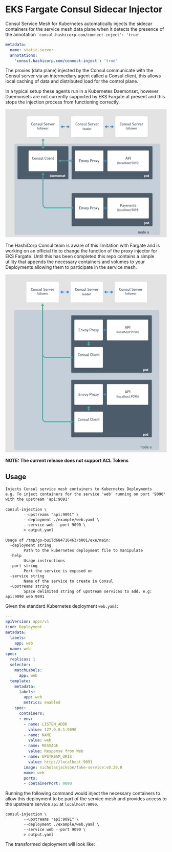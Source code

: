 # EKS Fargate Consul Sidecar Injector

Consul Service Mesh for Kubernetes automatically injects the sidecar containers for the service mesh data plane when it detects the presence
of the annotation `'consul.hashicorp.com/connect-inject': 'true'`

```yaml
metadata:
  name: static-server
  annotations:
    'consul.hashicorp.com/connect-inject': 'true'
```

The proxies (data plane) injected by the Consul communicate with the Consul server via an intermediary agent called a Consul client, this allows
local caching of data and distributed load for the control plane. 

In a typical setup these agents run in a Kubernetes Daemonset, however Daemonsets are not currently supported by EKS Fargate at present and
this stops the injection process from functioning correctly. 

![](./images/consul_1.png)

The HashiCorp Consul team is aware of this limitation with Fargate and is working on an official fix to change the function of the proxy injector
for EKS Fargate. Until this has been completed this repo contains a simple utility that appends the necessary containers and volumes to your Deployments
allowing them to participate in the service mesh.  

![](./images/consul_2.png)

**NOTE: The current release does not support ACL Tokens**

## Usage

```
Injects Consul service mesh containers to Kubernetes Deployments
e.g. To inject containers for the service 'web' running on port '9090' with the upstream 'api:9091'

consul-injection \
        --upstreams "api:9091" \
        --deployment ./example/web.yaml \
        --service web --port 9090 \
        > output.yaml

Usage of /tmp/go-build684716463/b001/exe/main:
  -deployment string
        Path to the kubernetes deployment file to manipulate
  -help
        Usage instructions
  -port string
        Port the service is exposed on
  -service string
        Name of the service to create in Consul
  -upstreams string
        Space delimited string of upstream services to add. e.g: api:9090 web:9091
```

Given the standard Kubernetes deployment `web.yaml`:

```yaml
---
apiVersion: apps/v1
kind: Deployment
metadata:
  labels:
    app: web
  name: web
spec:
  replicas: 1
  selector:
    matchLabels:
      app: web
  template:
    metadata:
      labels:
        app: web
        metrics: enabled
    spec:
      containers:
      - env:
        - name: LISTEN_ADDR
          value: 127.0.0.1:9090
        - name: NAME
          value: web
        - name: MESSAGE
          value: Response from Web
        - name: UPSTREAM_URIS
          value: http://localhost:9091
        image: nicholasjackson/fake-service:v0.20.0
        name: web
        ports:
        - containerPort: 9090
```

Running the following command would inject the necessary containers to allow this deployment to be part of the service mesh
and provides access to the upstream service `api` at `localhost:9090`.

```shell
consul-injection \
        --upstreams "api:9091" \
        --deployment ./example/web.yaml \
        --service web --port 9090 \
        > output.yaml
```

The transformed deployment will look like:

```yaml

```